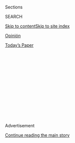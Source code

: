 <div id="app">

<div>

<div>

<div>

<div class="NYTAppHideMasthead css-1q2w90k e1suatyy0">

<div class="section css-ui9rw0 e1suatyy2">

<div class="css-eph4ug er09x8g0">

<div class="css-6n7j50">

</div>

<span class="css-1dv1kvn">Sections</span>

<div class="css-10488qs">

<span class="css-1dv1kvn">SEARCH</span>

</div>

[Skip to content](#site-content)[Skip to site
index](#site-index)

</div>

<div id="masthead-section-label" class="css-1wr3we4 eaxe0e00">

[Opinión](https://www.nytimes3xbfgragh.onion/es/section/opinion)

</div>

<div class="css-10698na e1huz5gh0">

</div>

</div>

<div id="masthead-bar-one" class="section hasLinks css-15hmgas e1csuq9d3">

<div class="css-uqyvli e1csuq9d0">

</div>

<div class="css-1uqjmks e1csuq9d1">

</div>

<div class="css-9e9ivx">

[](https://myaccount.nytimes3xbfgragh.onion/auth/login?response_type=cookie&client_id=vi)

</div>

<div class="css-1bvtpon e1csuq9d2">

[Today’s
Paper](https://www.nytimes3xbfgragh.onion/section/todayspaper)

</div>

</div>

</div>

</div>

<div data-aria-hidden="false">

<div id="site-content" data-role="main">

<div>

<div class="css-1aor85t" style="opacity:0.000000001;z-index:-1;visibility:hidden">

<div class="css-1hqnpie">

<div class="css-epjblv">

<span class="css-17xtcya">[Opinión](/es/section/opinion)</span><span class="css-x15j1o">|</span><span class="css-fwqvlz">Los
algoritmos son los nuevos
editores</span>

</div>

<div class="css-k008qs">

<div class="css-1iwv8en">

<span class="css-18z7m18"></span>

<div>

</div>

</div>

<span class="css-1n6z4y">https://nyti.ms/2BU1k4A</span>

<div class="css-1705lsu">

<div class="css-4xjgmj">

<div class="css-4skfbu" data-role="toolbar" data-aria-label="Social Media Share buttons, Save button, and Comments Panel with current comment count" data-testid="share-tools">

  - 
  - 
  - 
  - 
    
    <div class="css-6n7j50">
    
    </div>

  - 

</div>

</div>

</div>

</div>

</div>

</div>

<div id="NYT_TOP_BANNER_REGION" class="css-13pd83m">

</div>

<div id="top-wrapper" class="css-1sy8kpn">

<div id="top-slug" class="css-l9onyx">

Advertisement

</div>

[Continue reading the main
story](#after-top)

<div class="ad top-wrapper" style="text-align:center;height:100%;display:block;min-height:250px">

<div id="top" class="place-ad" data-position="top" data-size-key="top">

</div>

</div>

<div id="after-top">

</div>

</div>

<div>

<div class="css-v5btjw etb61u70">

<div class="css-v05ibm etb61u71">

[Opinión](/es/section/opinion)

</div>

</div>

<div id="sponsor-wrapper" class="css-1hyfx7x">

<div id="sponsor-slug" class="css-19vbshk">

Supported by

</div>

[Continue reading the main
story](#after-sponsor)

<div id="sponsor" class="ad sponsor-wrapper" style="text-align:center;height:100%;display:block">

</div>

<div id="after-sponsor">

</div>

</div>

<div class="css-186x18t">

Comentario

</div>

<div class="css-1vkm6nb ehdk2mb0">

# Los algoritmos son los nuevos editores

</div>

¿Qué tienen en común Instagram, YouTube, Facebook, Amazon, Weibo y
Twitter? No son solo redes sociales o plataformas: son los grandes
editores de nuestra
realidad.

<div class="css-79elbk" data-testid="photoviewer-wrapper">

<div class="css-z3e15g" data-testid="photoviewer-wrapper-hidden">

</div>

<div class="css-1a48zt4 ehw59r15" data-testid="photoviewer-children">

![<span class="css-cnj6d5 e1z0qqy90" itemprop="copyrightHolder"><span class="css-1ly73wi e1tej78p0">Credit...</span><span><span>Dado
Ruvic/Reuters</span></span></span>](https://static01.graylady3jvrrxbe.onion/images/2020/08/02/multimedia/02Carrion-ES/merlin_171683256_836a51a0-dc07-4047-b169-4bbbb85b62b4-articleLarge.jpg?quality=75&auto=webp&disable=upscale)

</div>

</div>

<div class="css-18e8msd">

<div class="css-vp77d3 epjyd6m0">

<div class="css-1baulvz">

Por [<span class="css-1baulvz last-byline" itemprop="name">Jorge
Carrión</span>](https://www.nytimes3xbfgragh.onion/by/jorge-carrion)

<div class="css-8atqhb">

Es escritor y crítico cultural.

</div>

</div>

</div>

  - 2 de agosto de
    2020

  - 
    
    <div class="css-4xjgmj">
    
    <div class="css-d8bdto" data-role="toolbar" data-aria-label="Social Media Share buttons, Save button, and Comments Panel with current comment count" data-testid="share-tools">
    
      - 
      - 
      - 
      - 
        
        <div class="css-6n7j50">
        
        </div>
    
      - 
    
    </div>
    
    </div>

</div>

</div>

<div class="section meteredContent css-1r7ky0e" name="articleBody" itemprop="articleBody">

<div class="css-1fanzo5 StoryBodyCompanionColumn">

<div class="css-53u6y8">

[Regístrate para recibir nuestro
boletín](https://www.nytimes3xbfgragh.onion/newsletters/el-times) con
lo mejor de The New York Times.

-----

BARCELONA — Aunque parezca mentira, la poeta indiocanadiense [Rupi
Kaur](https://www.instagram.com/rupikaur_/?hl=es), el youtuber mexicano
[Luisito Comunica](https://www.youtube.com/user/LuisitoComunicaa), el
empresario norteamericano Mark Zuckerberg, el escritor español [Javier
Castillo](https://elpais.com/elpais/2020/03/04/icon/1583314253_152494.html),
la escritora china Fang Fang y el presidente de Estados Unidos, Donald
Trump tienen algo importante en común. El principal canal de
comunicación de los seis es una red social o plataforma.
Respectivamente: Instagram, YouTube, Facebook, Amazon, Weibo y Twitter.

Cuando tienen algo que decir, se dirigen directamente a sus enormes
audiencias, sin edición, sin anestesia. La idea de que el editor no es
necesario se asocia con las redes sociales de mayor impacto y muchas
plataformas tecnológicas. Nada debe interponerse entre el productor de
discurso y su público. Nadie debe corregir, matizar, maquetar o
verificar. Hay que derribar las viejas jerarquías, para que el talento
brille en el nuevo panorama horizontal y democrático.

Pero eso es en realidad un espejismo, porque está claro que sí existe
una intermediación. El intermediario es algorítmico. El editor, en este
caso, es una fórmula matemática, una serie de protocolos automatizados
que no solo se apropia de los procesos de edición: los algoritmos están
editando la mismísima realidad. Ya va siendo hora de que las grandes
plataformas asuman que son, entre otras cosas, las editoriales más
poderosas de hoy. Editan en parte, incluso, a los medios y a las
editoriales tradicionales. [Versionando libremente a
Juvenal](https://www.merriam-webster.com/dictionary/quis%20custodiet%20ipsos%20custodes%3F "https://es.wikipedia.org/wiki/Quis_custodiet_ipsos_custodes%3F"),
me pregunto: ¿y quién edita a las editoriales de las editoriales?

Los miles de millones de dólares que están ganando Facebook, Instagram,
Twitter o Amazon con nuestro esfuerzo, nuestra artesanía y nuestro ego
deberían provocar que esas gigantescas corporaciones —y su extenso
parentesco— asuman su auténtica naturaleza. Les guste o no, son editores
de contenidos y de realidades. Y, como hacen los editores de libros,
películas, series o noticias, deberían pagar a quienes los producen
para ellos.

</div>

</div>

<div class="css-1fanzo5 StoryBodyCompanionColumn">

<div class="css-53u6y8">

El trabajo de los medios de comunicación y de las empresas de edición ha
sido, desde siempre, una mezcla de lectura, artesanía y curaduría. De
todo aquello que se crea y produce, los editores han decidido
tradicionalmente lo que merece ser leído. Y han liderado un proceso que
incluye la corrección, el arte, la impresión, la distribución o la
mercadotecnia. De ese modo, mejoran, domestican o embellecen el texto y
las imágenes de la pieza periodística o del libro. Y las hacen visibles.

Entre la producción y la recepción de textos, fotos o vídeos publicados
directamente en línea siguen existiendo mecanismos de selección, filtro
y publicidad. Pero son parcialmente inhumanos. Todo lo que nos llega a
través de Google, YouTube o Tik Tok ha sido decidido por sus respectivos
algoritmos, actualizaciones pixeladas de los tradicionales agentes de la
visibilidad. Si la apuesta por un libro de una editorial tradicional se
traduce en anuncios en prensa o en redes o en compra de espacio en
librerías, la de Amazon —que depende de cálculos que se producen en
algún lugar entre el Big Data y el [*machine
learning*](https://www.bbva.com/es/machine-learning-que-es-y-como-funciona/)—
también consiste, finalmente, en destacar ese título, en hacerlo brillar
en la selva oscura de internet.

Esos nuevos mecanismos de prescripción no buscan la mejora, la belleza o
la verificación de los contenidos, sino su viralidad. En eso las grandes
plataformas coinciden con las pequeñas fábricas de desinformación.
Quienes creen —absurdamente— que los virus pandémicos han sido creados
en laboratorios biológicos son víctimas de memes y noticias falsas que,
muchas veces, sí han sido diseñados en laboratorios de desinformación.
Mensajes que se benefician tanto de un diseño que apela a nuestros
instintos más primarios como de la tendencia de internet a difundir lo
que ya cuenta con gran difusión.

Se aprovechan —como dice Marta Peirano en su imprescindible [*El enemigo
conoce el
sistema*](https://www.megustaleer.com/libros/el-enemigo-conoce-el-sistema/MES-106841)—
de que “Facebook puede publicar noticias falsas como si fueran reales
sin temer una demanda, cosa que un periódico no puede hacer”, lo que
contribuye a la existencia de un “ecosistema mediático fraudulento”.
Entre las respuestas posibles a ese gravísimo problema, están la
artificial y la personal. Son buenas noticias que la red social haya
cambiado el algoritmo para privilegiar las noticias que estén basadas en
reportería, [como hizo a finales de
junio](https://fundaciongabo.org/es/etica-periodistica/noticias/facebook-cambia-su-algoritmo-para-favorecer-al-periodismo-con-reporteria);
y que potencie la figura del moderador —entre el editor y el censor—, al
tiempo que crea [un comité de asesores en cuestiones
éticas](https://www.nytimes3xbfgragh.onion/es/2020/05/06/espanol/opinion/facebook-junta-supervision.html).
La intermediación algorítmica debe convivir con la humana. [Con esa
precaria alianza
Facebook](https://www.nytimes3xbfgragh.onion/es/2018/12/28/espanol/facebook-moderadores.html)
modera a sus casi 2500 millones de usuarios. O lo intenta.

También en su principal dimensión editorial, la que implica la
publicación constante de millones de contenidos informativos y
culturales, las plataformas deberían asumir su papel de intermediadoras.
Económicamente. Si el sistema que hemos heredado del siglo XX paga a los
creadores un porcentaje muy bajo de los derechos de autor que genera su
trabajo, el que ha emergido en el siglo XXI por lo general no paga nada.
Se basa en la consigna de que tú te explotas a ti mismo. Después, con
suerte, consigues articular una comunidad de fans que se autoexplotan en
tu beneficio. Y de todo ese trabajo gratuito tú puedes llegar a extraer
ingresos secundarios, pero quienes más se benefician son las
corporaciones (y sus accionistas). Y la gran mayoría de la humanidad
(conectada) sale perdiendo.

</div>

</div>

<div class="css-1fanzo5 StoryBodyCompanionColumn">

<div class="css-53u6y8">

De modo que las mayores redes sociales y plataformas no solo deberían
controlar los contenidos violentos y los mensajes de odio, que sabemos
que están decidiendo [limpiezas
étnicas](https://www.nytimes3xbfgragh.onion/es/2018/10/18/espanol/facebook-violencia-rohinya-birmania.html)
y elecciones democráticas. También tendrían que diseñar políticas
económicas para asumir que están cocreando millones de contenidos
narrativos, artísticos, pedagógicos, humorísticos y mediáticos; y actuar
como editores éticos de sus trabajadores voluntarios.

El modelo de YouTube ha demostrado ser moderadamente exitoso. Los
youtubers cobran [según la repercusión de sus
vídeos](https://www.nytimes3xbfgragh.onion/2008/12/11/business/media/11youtube.html).
Y, aunque parezca mentira, los artistas están ganando de media, por las
reproducciones de sus canciones en Spotify o Apple Music, [más del 10
por
ciento](https://www.businessinsider.es/cuantas-reproducciones-spotify-necesitan-ganar-1-euro-491653)
de derechos de autor que ingresaban (o ingresan) por sus discos. También
deberían cobrar sus honorarios, derechos, comisiones o anticipos los
autores de hilos de Twitter, de historias de Instagram o de libros casi
autoeditados en Amazon. Al fin y al cabo, los creadores digitales están
trabajando tanto para su propia marca personal como para las
plataformas. Y estas se están lucrando con los datos y con la publicidad
gracias a la atención, el prestigio o el tráfico que generan sus
usuarios más constantes y creativos.

Jorge Carrión, colaborador regular de The New York Times, es escritor y
director del máster en Creación Literaria y del posgrado en Creación de
Contenidos y Nuevas Narrativas Digitales de la UPF-BSM. Su nuevo libro
se titula *Lo viral*.

</div>

</div>

<div>

</div>

</div>

<div>

</div>

<div>

</div>

<div>

</div>

<div>

<div id="bottom-wrapper" class="css-1ede5it">

<div id="bottom-slug" class="css-l9onyx">

Advertisement

</div>

[Continue reading the main
story](#after-bottom)

<div id="bottom" class="ad bottom-wrapper" style="text-align:center;height:100%;display:block;min-height:90px">

</div>

<div id="after-bottom">

</div>

</div>

</div>

</div>

</div>

## Site Index

<div>

</div>

## Site Information Navigation

  - [© <span>2020</span> <span>The New York Times
    Company</span>](https://help.nytimes3xbfgragh.onion/hc/en-us/articles/115014792127-Copyright-notice)

<!-- end list -->

  - [NYTCo](https://www.nytco.com/)
  - [Contact
    Us](https://help.nytimes3xbfgragh.onion/hc/en-us/articles/115015385887-Contact-Us)
  - [Work with us](https://www.nytco.com/careers/)
  - [Advertise](https://nytmediakit.com/)
  - [T Brand Studio](http://www.tbrandstudio.com/)
  - [Your Ad
    Choices](https://www.nytimes3xbfgragh.onion/privacy/cookie-policy#how-do-i-manage-trackers)
  - [Privacy](https://www.nytimes3xbfgragh.onion/privacy)
  - [Terms of
    Service](https://help.nytimes3xbfgragh.onion/hc/en-us/articles/115014893428-Terms-of-service)
  - [Terms of
    Sale](https://help.nytimes3xbfgragh.onion/hc/en-us/articles/115014893968-Terms-of-sale)
  - [Site
    Map](https://spiderbites.nytimes3xbfgragh.onion)
  - [Help](https://help.nytimes3xbfgragh.onion/hc/en-us)
  - [Subscriptions](https://www.nytimes3xbfgragh.onion/subscription?campaignId=37WXW)

</div>

</div>

</div>

</div>

